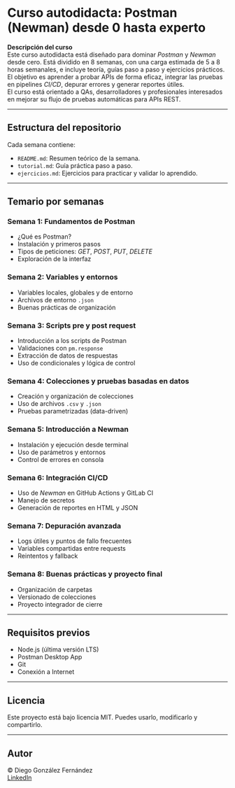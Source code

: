# Curso autodidacta: Postman (Newman) desde 0 hasta experto

**Descripción del curso**  
Este curso autodidacta está diseñado para dominar *Postman* y *Newman* desde cero. Está dividido en 8 semanas, con una carga estimada de 5 a 8 horas semanales, e incluye teoría, guías paso a paso y ejercicios prácticos. El objetivo es aprender a probar APIs de forma eficaz, integrar las pruebas en pipelines *CI/CD*, depurar errores y generar reportes útiles.  
El curso está orientado a QAs, desarrolladores y profesionales interesados en mejorar su flujo de pruebas automáticas para APIs REST.

---

## Estructura del repositorio

Cada semana contiene:
- `README.md`: Resumen teórico de la semana.
- `tutorial.md`: Guía práctica paso a paso.
- `ejercicios.md`: Ejercicios para practicar y validar lo aprendido.

---

## Temario por semanas

### Semana 1: Fundamentos de Postman
- ¿Qué es Postman?
- Instalación y primeros pasos
- Tipos de peticiones: *GET*, *POST*, *PUT*, *DELETE*
- Exploración de la interfaz

### Semana 2: Variables y entornos
- Variables locales, globales y de entorno
- Archivos de entorno `.json`
- Buenas prácticas de organización

### Semana 3: Scripts pre y post request
- Introducción a los scripts de Postman
- Validaciones con `pm.response`
- Extracción de datos de respuestas
- Uso de condicionales y lógica de control

### Semana 4: Colecciones y pruebas basadas en datos
- Creación y organización de colecciones
- Uso de archivos `.csv` y `.json`
- Pruebas parametrizadas (data-driven)

### Semana 5: Introducción a Newman
- Instalación y ejecución desde terminal
- Uso de parámetros y entornos
- Control de errores en consola

### Semana 6: Integración CI/CD
- Uso de *Newman* en GitHub Actions y GitLab CI
- Manejo de secretos
- Generación de reportes en HTML y JSON

### Semana 7: Depuración avanzada
- Logs útiles y puntos de fallo frecuentes
- Variables compartidas entre requests
- Reintentos y fallback

### Semana 8: Buenas prácticas y proyecto final
- Organización de carpetas
- Versionado de colecciones
- Proyecto integrador de cierre

---

## Requisitos previos

- Node.js (última versión LTS)
- Postman Desktop App
- Git
- Conexión a Internet

---

## Licencia

Este proyecto está bajo licencia MIT. Puedes usarlo, modificarlo y compartirlo.

---

## Autor

© Diego González Fernández  
[LinkedIn](https://www.linkedin.com/in/diego-gonzalez-fernandez)


